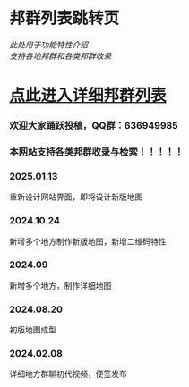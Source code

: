
# 邦群列表跳转页
 *此处用于功能特性介绍*  
  *支持各地邦群和各类邦群收录*  
# [点此进入详细邦群列表](https://zhouseeie.github.io/page/index/a1bq1.html)   

### 欢迎大家踊跃投稿，QQ群：636949985
### 本网站支持各类邦群收录与检索！！！！！

### 2025.01.13
重新设计网站界面，即将设计新版地图
### 2024.10.24 
新增多个地方制作新版地图，新增二维码特性
### 2024.09
新增多个地方，制作详细地图
### 2024.08.20
初版地图成型
### 2024.02.08
详细地方群聊初代视频，便签发布
